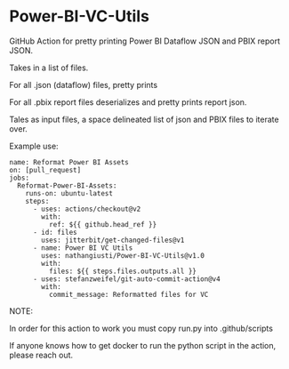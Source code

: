 # Power-BI-VC-Utils

GitHub Action for pretty printing Power BI Dataflow JSON and PBIX report JSON. 

Takes in a list of files. 

For all .json (dataflow) files, pretty prints 

For all .pbix report files deserializes and pretty prints report json.

Tales as input files, a space delineated list of json and PBIX files to iterate over. 

Example use:
	
~~~~
name: Reformat Power BI Assets
on: [pull_request]
jobs:
  Reformat-Power-BI-Assets:
    runs-on: ubuntu-latest
    steps:
      - uses: actions/checkout@v2
        with:
          ref: ${{ github.head_ref }}
      - id: files
        uses: jitterbit/get-changed-files@v1
      - name: Power BI VC Utils
        uses: nathangiusti/Power-BI-VC-Utils@v1.0
        with:
          files: ${{ steps.files.outputs.all }}
      - uses: stefanzweifel/git-auto-commit-action@v4
        with:
          commit_message: Reformatted files for VC
~~~~

NOTE:

In order for this action to work you must copy run.py into .github/scripts

If anyone knows how to get docker to run the python script in the action, please reach out. 
